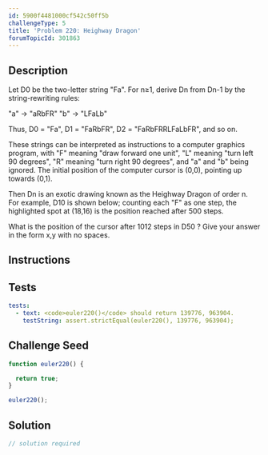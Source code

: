 ```yaml
---
id: 5900f4481000cf542c50ff5b
challengeType: 5
title: 'Problem 220: Heighway Dragon'
forumTopicId: 301863
---
```


## Description

<section id='description'>

Let D0 be the two-letter string "Fa". For n≥1, derive Dn from Dn-1 by the string-rewriting rules:

"a" → "aRbFR" "b" → "LFaLb"

Thus, D0 = "Fa", D1 = "FaRbFR", D2 = "FaRbFRRLFaLbFR", and so on.

These strings can be interpreted as instructions to a computer graphics program, with "F" meaning "draw forward one unit", "L" meaning "turn left 90 degrees", "R" meaning "turn right 90 degrees", and "a" and "b" being ignored. The initial position of the computer cursor is (0,0), pointing up towards (0,1).

Then Dn is an exotic drawing known as the Heighway Dragon of order n. For example, D10 is shown below; counting each "F" as one step, the highlighted spot at (18,16) is the position reached after 500 steps.

What is the position of the cursor after 1012 steps in D50 ? Give your answer in the form x,y with no spaces.

</section>

## Instructions

<section id='instructions'>

</section>

## Tests

<section id='tests'>

```yml
tests:
  - text: <code>euler220()</code> should return 139776, 963904.
    testString: assert.strictEqual(euler220(), 139776, 963904);

```

</section>

## Challenge Seed

<section id='challengeSeed'>

<div id='js-seed'>

```js
function euler220() {

  return true;
}

euler220();
```

</div>

</section>

## Solution

<section id='solution'>

```js
// solution required
```

</section>
